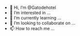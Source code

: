 - 👋 Hi, I’m @Gatodehotel
- 👀 I’m interested in ...
- 🌱 I’m currently learning ...
- 💞️ I’m looking to collaborate on ...
- 📫 How to reach me ...

<!---
Gatodehotel/Gatodehotel is a ✨ special ✨ repository because its `README.md` (this file) appears on your GitHub profile.
You can click the Preview link to take a look at your changes.
--->
